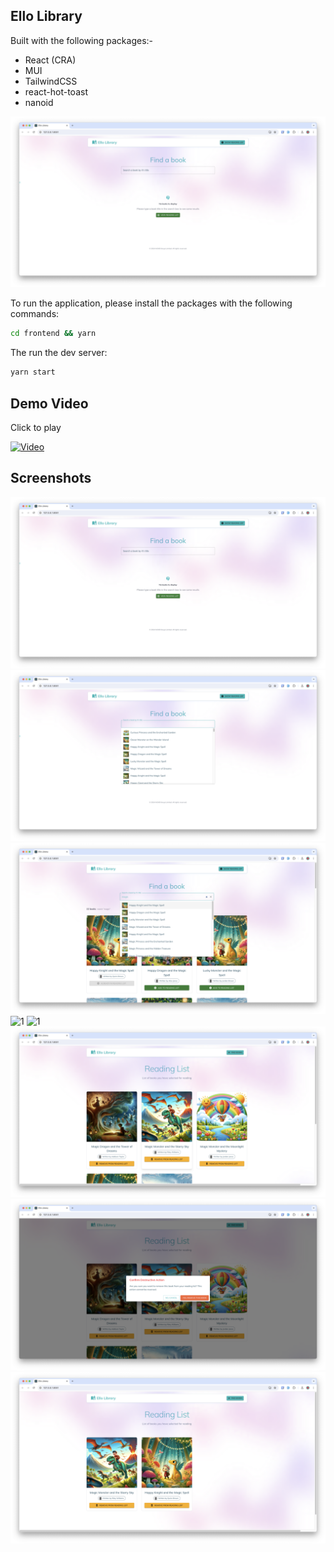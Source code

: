 ## Ello Library

Built with the following packages:-

- React (CRA)
- MUI
- TailwindCSS
- react-hot-toast
- nanoid

![1](/frontend/screens/1.png)

To run the application, please install the packages with the following commands:

```bash
cd frontend && yarn
```

The run the dev server:

```bash
yarn start
```

## Demo Video

Click to play

[![Video](https://img.youtube.com/vi/0ubrR66xFWc/0.jpg)](https://www.youtube.com/watch?v=0ubrR66xFWc)

## Screenshots

![1](/frontend/screens/1.png)
![1](/frontend/screens/2.png)
![1](/frontend/screens/3.png)
![1](/frontend/screens/4.png)
![1](/frontend/screens/5.png)
![1](/frontend/screens/6.png)
![1](/frontend/screens/7.png)
![1](/frontend/screens/8.png)
